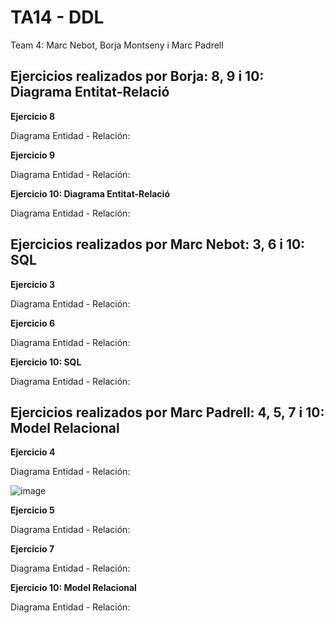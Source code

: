 # TA14 - DDL
Team 4: Marc Nebot, Borja Montseny i Marc Padrell

## Ejercicios realizados por Borja: 8, 9 i 10: Diagrama Entitat-Relació

**Ejercicio 8**

Diagrama Entidad - Relación:



**Ejercicio 9**

Diagrama Entidad - Relación:



**Ejercicio 10: Diagrama Entitat-Relació**

Diagrama Entidad - Relación:



## Ejercicios realizados por Marc Nebot: 3, 6 i 10: SQL

**Ejercicio 3**

Diagrama Entidad - Relación:



**Ejercicio 6**

Diagrama Entidad - Relación:



**Ejercicio 10: SQL**

Diagrama Entidad - Relación:


## Ejercicios realizados por Marc Padrell: 4, 5, 7 i 10: Model Relacional

**Ejercicio 4**

Diagrama Entidad - Relación:

![image](https://user-images.githubusercontent.com/79224406/165077479-017ea15b-de30-4984-8ff4-348b884752d2.png)

**Ejercicio 5**

Diagrama Entidad - Relación:



**Ejercicio 7**

Diagrama Entidad - Relación:



**Ejercicio 10: Model Relacional**

Diagrama Entidad - Relación:




